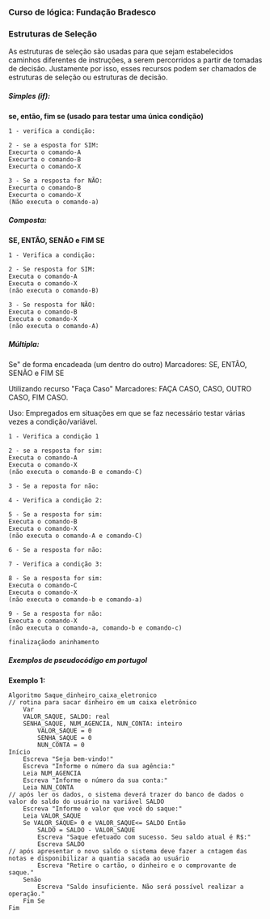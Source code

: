 <h3>Curso de lógica: Fundação Bradesco</h3>


<h3>Estruturas de Seleção</h3>

<p>
As estruturas de seleção são usadas para que sejam estabelecidos caminhos diferentes de instruções, a serem percorridos a partir de tomadas de decisão. Justamente por isso, esses recursos podem ser chamados de estruturas de seleção ou estruturas de decisão.
</p>

<h5>Simples (if):</h5> 
<b>se, então, fim se (usado para testar uma única condição)</b>

```
1 - verifica a condição:

2 - se a esposta for SIM:
Execurta o comando-A
Execurta o comando-B
Execurta o comando-X

3 - Se a resposta for NÃO:
Execurta o comando-B
Execurta o comando-X
(Não executa o comando-a)
```

<h5>Composta:</h5>
<p><b>SE, ENTÃO, SENÃO e FIM SE</b></p>

```
1 - Verifica a condição:

2 - Se resposta for SIM:
Executa o comando-A
Executa o comando-X
(não executa o comando-B)

3 - Se resposta for NÃO:
Executa o comando-B
Executa o comando-X
(não executa o comando-A)
```


<h5>Múltipla:</h5>
<p>
 Se" de forma encadeada (um dentro do outro)
Marcadores: SE, ENTÃO, SENÃO e FIM SE

 Utilizando recurso "Faça Caso"
Marcadores: FAÇA CASO, CASO, OUTRO CASO, FIM CASO.
</p>

<p>
 Uso: Empregados em situações em que se faz necessário testar várias vezes a condição/variável.
</p>

```
1 - Verifica a condição 1

2 - se a resposta for sim:
Executa o comando-A
Executa o comando-X
(não executa o comando-B e comando-C)

3 - Se a reposta for não:
 
4 - Verifica a condição 2:

5 - Se a resposta for sim:
Executa o comando-B
Executa o comando-X
(não executa o comando-A e comando-C)

6 - Se a resposta for não:

7 - Verifica a condição 3:

8 - Se a resposta for sim:
Executa o comando-C
Executa o comando-X
(não executa o comando-b e comando-a)

9 - Se a resposta for não:
Executa o comando-X
(não executa o comando-a, comando-b e comando-c)

finalizaçãodo aninhamento
```



<h5>Exemplos de pseudocódigo em portugol</h5>

<b>Exemplo 1:</b>

```
Algoritmo Saque_dinheiro_caixa_eletronico
// rotina para sacar dinheiro em um caixa eletrônico
    Var
    VALOR_SAQUE, SALDO: real
    SENHA_SAQUE, NUM_AGENCIA, NUN_CONTA: inteiro
        VALOR_SAQUE = 0
        SENHA_SAQUE = 0
        NUN_CONTA = 0
Início
    Escreva "Seja bem-vindo!"
    Escreva "Informe o número da sua agência:"
    Leia NUM_AGENCIA
    Escreva "Informe o número da sua conta:"
    Leia NUN_CONTA
// após ler os dados, o sistema deverá trazer do banco de dados o valor do saldo do usuário na variável SALDO
    Escreva "Informe o valor que você do saque:"
    Leia VALOR_SAQUE
    Se VALOR_SAQUE> 0 e VALOR_SAQUE<= SALDO Então
        SALDO = SALDO - VALOR_SAQUE
        Escreva "Saque efetuado com sucesso. Seu saldo atual é R$:"
        Escreva SALDO
// após apresentar o novo saldo o sistema deve fazer a cntagem das notas e disponibilizar a quantia sacada ao usuário
        Escreva "Retire o cartão, o dinheiro e o comprovante de saque."
    Senão
        Escreva "Saldo insuficiente. Não será possível realizar a operação."
    Fim Se
Fim
```



